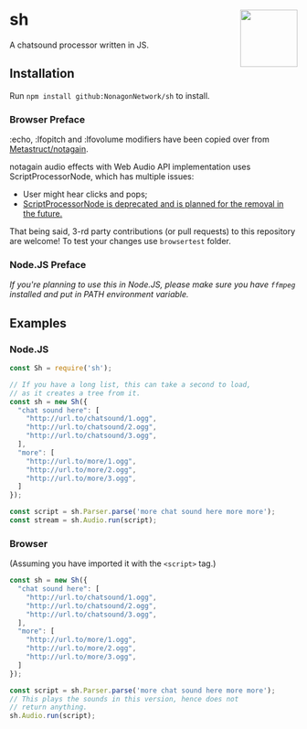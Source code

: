 # sh <img align="right" width="100" src="https://litterbin.dev/sh.png">
A chatsound processor written in JS.

## Installation
Run `npm install github:NonagonNetwork/sh` to install.

### Browser Preface
:echo, :lfopitch and :lfovolume modifiers have been copied over from
[Metastruct/notagain](https://github.com/Metastruct/notagain).

notagain audio effects with Web Audio API implementation uses
ScriptProcessorNode, which has multiple issues:
- User might hear clicks and pops;
- [ScriptProcessorNode is deprecated and is planned for the removal in the future.](https://developer.mozilla.org/en-US/docs/Web/API/ScriptProcessorNode)

That being said, 3-rd party contributions (or pull requests) to this
repository are welcome! To test your changes use `browsertest` folder.

### Node.JS Preface
*If you're planning to use this in Node.JS, please make sure you have
`ffmpeg` installed and put in PATH environment variable.*

## Examples

### Node.JS
```js
const Sh = require('sh');

// If you have a long list, this can take a second to load,
// as it creates a tree from it.
const sh = new Sh({
  "chat sound here": [
    "http://url.to/chatsound/1.ogg",
    "http://url.to/chatsound/2.ogg",
    "http://url.to/chatsound/3.ogg",
  ],
  "more": [
    "http://url.to/more/1.ogg",
    "http://url.to/more/2.ogg",
    "http://url.to/more/3.ogg",
  ]
});

const script = sh.Parser.parse('more chat sound here more more');
const stream = sh.Audio.run(script);
```

### Browser
(Assuming you have imported it with the `<script>` tag.)
```js
const sh = new Sh({
  "chat sound here": [
    "http://url.to/chatsound/1.ogg",
    "http://url.to/chatsound/2.ogg",
    "http://url.to/chatsound/3.ogg",
  ],
  "more": [
    "http://url.to/more/1.ogg",
    "http://url.to/more/2.ogg",
    "http://url.to/more/3.ogg",
  ]
});

const script = sh.Parser.parse('more chat sound here more more');
// This plays the sounds in this version, hence does not
// return anything.
sh.Audio.run(script);
```
